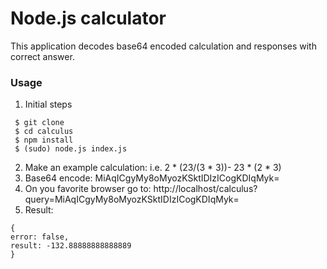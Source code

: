# Node.js calculator
This application decodes base64 encoded calculation and responses with correct answer.

### Usage
1. Initial steps
```
 $ git clone
 $ cd calculus
 $ npm install
 $ (sudo) node.js index.js
```
2. Make an example calculation: i.e. 2 * (23/(3 * 3))- 23 * (2 * 3)
3. Base64 encode: MiAqICgyMy8oMyozKSktIDIzICogKDIqMyk=
4. On you favorite browser go to:
http://localhost/calculus?query=MiAqICgyMy8oMyozKSktIDIzICogKDIqMyk=
5. Result:
```
{
error: false,
result: -132.88888888888889
}
```
